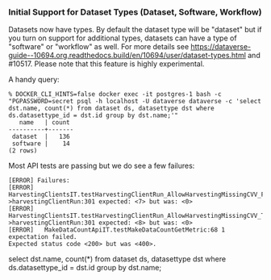 ### Initial Support for Dataset Types (Dataset, Software, Workflow)

Datasets now have types. By default the dataset type will be "dataset" but if you turn on support for additional types, datasets can have a type of "software" or "workflow" as well. For more details see <https://dataverse-guide--10694.org.readthedocs.build/en/10694/user/dataset-types.html> and #10517. Please note that this feature is highly experimental.

A handy query:

```
% DOCKER_CLI_HINTS=false docker exec -it postgres-1 bash -c "PGPASSWORD=secret psql -h localhost -U dataverse dataverse -c 'select dst.name, count(*) from dataset ds, datasettype dst where ds.datasettype_id = dst.id group by dst.name;'"
   name   | count
----------+-------
 dataset  |   136
 software |    14
(2 rows)
```

Most API tests are passing but we do see a few failures:

```
[ERROR] Failures:
[ERROR]   HarvestingClientsIT.testHarvestingClientRun_AllowHarvestingMissingCVV_False:187->harvestingClientRun:301 expected: <7> but was: <0>
[ERROR]   HarvestingClientsIT.testHarvestingClientRun_AllowHarvestingMissingCVV_True:191->harvestingClientRun:301 expected: <8> but was: <0>
[ERROR]   MakeDataCountApiIT.testMakeDataCountGetMetric:68 1 expectation failed.
Expected status code <200> but was <400>.
```

select dst.name, count(*) from dataset ds, datasettype dst where ds.datasettype_id = dst.id group by dst.name;
